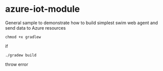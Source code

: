 # azure-iot-module
General sample to demonstrate how to build simplest swim web agent and send data to Azure resources

```
chmod +x gradlew
```
if 
```
./gradew build
```
throw error